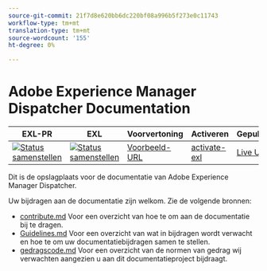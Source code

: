 ```yaml
---
source-git-commit: 21f7d8e620bb6dc220bf08a996b5f273e0c11743
workflow-type: tm+mt
translation-type: tm+mt
source-wordcount: '155'
ht-degree: 0%

---
```

# Adobe Experience Manager Dispatcher Documentation

| EXL-PR | EXL | Voorvertoning | Activeren | Gepubliceerd | Help |
|--- |--- |--- |--- |--- |--- |
| [![Status samenstellen](https://docs.ci.corp.adobe.com/view/exl-pr/job/authoring-guide-exl.en_pr-exl/badge/icon)](https://docs.ci.corp.adobe.com/view/exl-pr/job/authoring-guide-exl.en_pr-exl/lastBuild/) | [![Status samenstellen](https://docs.ci.corp.adobe.com/view/exl-pr/job/authoring-guide-exl.en_exl/lastBuild/badge/icon)](https://docs.ci.corp.adobe.com/view/exl-pr/job/authoring-guide-exl.en_exl/lastBuild/lastBuild) | [Voorbeeld-URL](https://experienceleague.corp.adobe.com/docs/authoring-guide-exl/using/dispatcher.html?lang=en) | [activate-exl](https://docs.ci.corp.adobe.com/job/activate-exl/build/) | [Live URL](https://experienceleague.adobe.com/docs/authoring-guide-exl/using/dispatcher.html?lang=en) | [Ontwerphandleiding](https://experienceleague.adobe.com/docs/authoring-guide-exl/using/home.html?lang=en) |

Dit is de opslagplaats voor de documentatie van Adobe Experience Manager Dispatcher.

Uw bijdragen aan de documentatie zijn welkom. Zie de volgende bronnen:

* [contribute.md](contributing.md) Voor een overzicht van hoe te om aan de documentatie bij te dragen.
* [Guidelines.md](guidelines.md) Voor een overzicht van wat in bijdragen wordt verwacht en hoe te om uw documentatiebijdragen samen te stellen.
* [gedragscode.md](code-of-conduct.md) Voor een overzicht van de normen van gedrag wij verwachten aangezien u aan dit documentatieproject bijdraagt.
